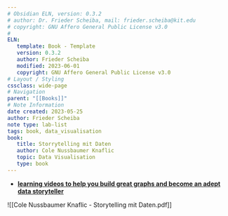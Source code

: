 ```yaml
---
# Obsidian ELN, version: 0.3.2
# author: Dr. Frieder Scheiba, mail: frieder.scheiba@kit.edu
# copyright: GNU Affero General Public License v3.0
#
ELN:
   template: Book - Template
   version: 0.3.2
   author: Frieder Scheiba
   modified: 2023-06-01
   copyright: GNU Affero General Public License v3.0
# Layout / Styling
cssclass: wide-page
# Navigation
parent: "[[Books]]"
# Note Information
date created: 2023-05-25
author: Frieder Scheiba
note type: lab-list
tags: book, data_visualisation
book:
   title: Storrytelling mit Daten
   author: Cole Nussbaumer Knaflic
   topic: Data Visualisation
   type: book
---
```


- **[learning videos to help you build great graphs and become an adept data storyteller](https://www.storytellingwithdata.com/videos)**


![[Cole Nussbaumer Knaflic - Storytelling mit Daten.pdf]]